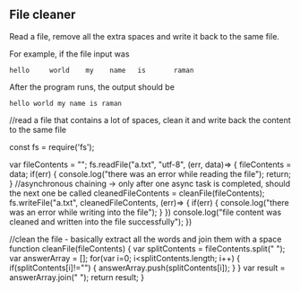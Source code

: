 ## File cleaner
Read a file, remove all the extra spaces and write it back to the same file.

For example, if the file input was
```
hello     world    my    name   is       raman
```

After the program runs, the output should be

```
hello world my name is raman
```


//read a file that contains a lot of spaces, clean it and write back the content to the same file

const fs = require('fs');

var fileContents = "";
fs.readFile("a.txt", "utf-8", (err, data)=> {
    fileContents = data;
    if(err) {
        console.log("there was an error while reading the file");
        return;
    }
    //asynchronous chaining -> only after one async task is completed, should the next one be called
    cleanedFileContents = cleanFile(fileContents);
    fs.writeFile("a.txt", cleanedFileContents, (err)=> {
        if(err) {
            console.log("there was an error while writing into the file");
        }
    })
    console.log("file content was cleaned and written into the file successfully");
})

//clean the file - basically extract all the words and join them with a space
function cleanFile(fileContents) {
    var splitContents = fileContents.split(" ");
    var answerArray = [];
    for(var i=0; i<splitContents.length; i++) {
        if(splitContents[i]!="") {
            answerArray.push(splitContents[i]);
        }
    }
    var result = answerArray.join(" ");
    return result;
}
